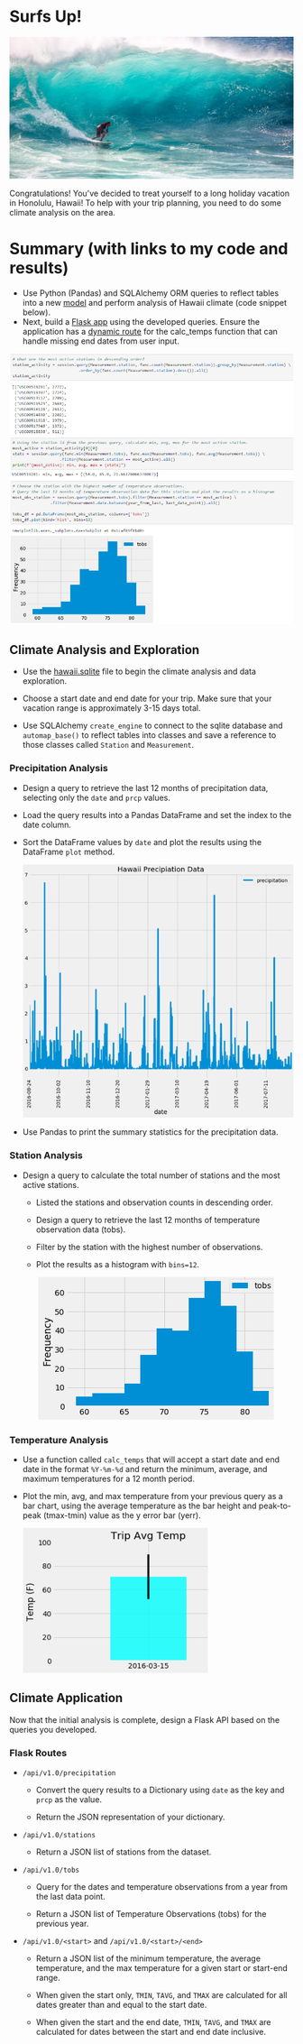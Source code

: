 # Surfs Up!

![surfs-up.jpeg](Images/surfs-up.jpeg)

Congratulations! You've decided to treat yourself to a long holiday vacation in Honolulu, Hawaii! To help with your trip planning, you need to do some climate analysis on the area.

# Summary (with links to my code and results)
 
* Use Python (Pandas) and SQLAlchemy ORM queries to reflect tables into a new [model](/Climate_Analysis.ipynb) and perform analysis of Hawaii climate (code snippet below). 
* Next, build a [Flask app](/climate_app.py) using the developed queries. Ensure the application has a [dynamic route](Images/Dynamic_Route.png) for the calc_temps function that can handle missing end dates from user input.

![Code_Snippet](Images/Code_Snippet.png)

## Climate Analysis and Exploration

* Use the [hawaii.sqlite](Resources/hawaii.sqlite) file to begin the climate analysis and data exploration.

* Choose a start date and end date for your trip. Make sure that your vacation range is approximately 3-15 days total.  

* Use SQLAlchemy `create_engine` to connect to the sqlite database and `automap_base()` to reflect tables into classes and save a reference to those classes called `Station` and `Measurement`.

### Precipitation Analysis

* Design a query to retrieve the last 12 months of precipitation data, selecting only the `date` and `prcp` values.

* Load the query results into a Pandas DataFrame and set the index to the date column.

* Sort the DataFrame values by `date` and plot the results using the DataFrame `plot` method.

  ![precipitation](Images/Prcp_Data.png)

* Use Pandas to print the summary statistics for the precipitation data.

### Station Analysis

* Design a query to calculate the total number of stations and the most active stations.

  * Listed the stations and observation counts in descending order.

  * Design a query to retrieve the last 12 months of temperature observation data (tobs).

  * Filter by the station with the highest number of observations.

  * Plot the results as a histogram with `bins=12`.

    ![station-histogram](Images/station-histogram.png)

### Temperature Analysis 

* Use a function called `calc_temps` that will accept a start date and end date in the format `%Y-%m-%d` and return the minimum, average, and maximum temperatures for a 12 month period.

* Plot the min, avg, and max temperature from your previous query as a bar chart, using the average temperature as the bar height and peak-to-peak (tmax-tmin) value as the y error bar (yerr).

    ![temperature](Images/temperature.png)

## Climate Application

Now that the initial analysis is complete, design a Flask API based on the queries you developed.

### Flask Routes

* `/api/v1.0/precipitation`

  * Convert the query results to a Dictionary using `date` as the key and `prcp` as the value.

  * Return the JSON representation of your dictionary.

* `/api/v1.0/stations`

  * Return a JSON list of stations from the dataset.

* `/api/v1.0/tobs`

  * Query for the dates and temperature observations from a year from the last data point.

  * Return a JSON list of Temperature Observations (tobs) for the previous year.

* `/api/v1.0/<start>` and `/api/v1.0/<start>/<end>`

  * Return a JSON list of the minimum temperature, the average temperature, and the max temperature for a given start or start-end range.

  * When given the start only, `TMIN`, `TAVG`, and `TMAX` are calculated for all dates greater than and equal to the start date.

  * When given the start and the end date, `TMIN`, `TAVG`, and `TMAX` are calculated for dates between the start and end date inclusive.